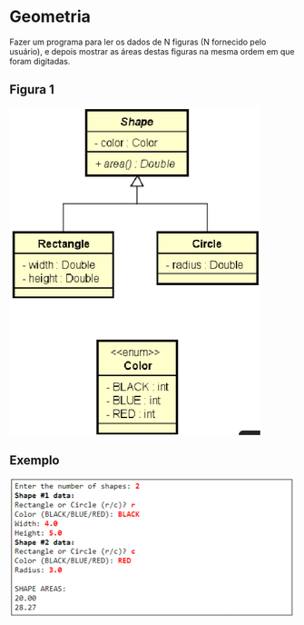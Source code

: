# Geometria

Fazer um programa para ler os dados de N figuras (N fornecido pelo usuário), e depois mostrar as áreas destas figuras na mesma ordem em que foram digitadas.

## Figura 1
![img.png](../../imagens/img34.png)

## Exemplo
![img.png](../../imagens/img33.png)